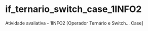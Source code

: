 # if_ternario_switch_case_1INFO2
Atividade avaliativa - 1INFO2 [Operador Ternário e Switch... Case]
